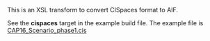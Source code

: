 This is an XSL transform to convert CISpaces format to AIF.

See the **cispaces** target in the example build file. The example file is [CAP16_Scenario_phase1.cis](https://github.com/CISpaces/webservices/blob/master/example_cis_files/CAP16_Scenario_phase1.cis)
